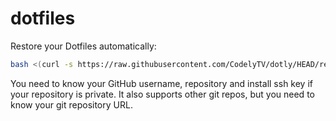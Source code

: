 # dotfiles

Restore your Dotfiles automatically:

```bash
bash <(curl -s https://raw.githubusercontent.com/CodelyTV/dotly/HEAD/restorer)
```

You need to know your GitHub username, repository and install ssh key if your
repository is private. It also supports other git repos, but you need to know
your git repository URL.
